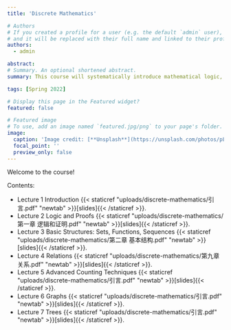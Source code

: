 ```yaml
---
title: 'Discrete Mathematics'

# Authors
# If you created a profile for a user (e.g. the default `admin` user), write the username (folder name) here
# and it will be replaced with their full name and linked to their profile.
authors:
  - admin

abstract: 
# Summary. An optional shortened abstract.
summary: This course will systematically introduce mathematical logic, sets and relations, graph theory, as well as the basic concepts, algorithms, theorems and proof methods in algebraic system and boolean algebra.

tags: [Spring 2022]

# Display this page in the Featured widget?
featured: false

# Featured image
# To use, add an image named `featured.jpg/png` to your page's folder.
image:
  caption: 'Image credit: [**Unsplash**](https://unsplash.com/photos/pLCdAaMFLTE)'
  focal_point: ''
  preview_only: false
---
```


Welcome to the course!

Contents:
- Lecture 1 Introduction {{< staticref "uploads/discrete-mathematics/引言.pdf" "newtab" >}}[slides]{{< /staticref >}}.
- Lecture 2 Logic and Proofs {{< staticref "uploads/discrete-mathematics/第一章 逻辑和证明.pdf" "newtab" >}}[slides]{{< /staticref >}}.
- Lecture 3 Basic Structures: Sets, Functions, Sequences {{< staticref "uploads/discrete-mathematics/第二章 基本结构.pdf" "newtab" >}}[slides]{{< /staticref >}}.
- Lecture 4 Relations {{< staticref "uploads/discrete-mathematics/第九章 关系.pdf" "newtab" >}}[slides]{{< /staticref >}}.
- Lecture 5 Advanced Counting Techniques {{< staticref "uploads/discrete-mathematics/引言.pdf" "newtab" >}}[slides]{{< /staticref >}}.
- Lecture 6 Graphs {{< staticref "uploads/discrete-mathematics/引言.pdf" "newtab" >}}[slides]{{< /staticref >}}.
- Lecture 7 Trees {{< staticref "uploads/discrete-mathematics/引言.pdf" "newtab" >}}[slides]{{< /staticref >}}.
